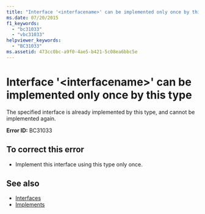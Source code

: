 ```yaml
---
title: "Interface '<interfacename>' can be implemented only once by this type"
ms.date: 07/20/2015
f1_keywords: 
  - "bc31033"
  - "vbc31033"
helpviewer_keywords: 
  - "BC31033"
ms.assetid: 473cc0bc-a9f0-4ae5-b421-5c08ea6bbc5e
---
```

# Interface '\<interfacename>' can be implemented only once by this type
The specified interface is already implemented by this type, and cannot be implemented again.  
  
 **Error ID:** BC31033  
  
## To correct this error  
  
- Implement this interface using this type only once.  
  
## See also

- [Interfaces](../programming-guide/language-features/interfaces/index.md)
- [Implements](../language-reference/statements/implements-clause.md)
